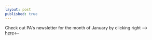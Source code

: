 ```yaml
---
layout: post
published: true
---
```

Check out PA's newsletter for the month of January by clicking right --> [here](https://drive.google.com/file/d/17gewniPAMvfhG4WmbN3YUie4P_BwKG3f/view)<--
